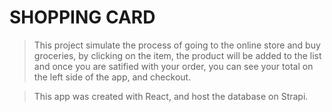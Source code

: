 # SHOPPING CARD

> This project simulate the process of going to the online store and buy groceries, by clicking on the item, the product will be added to the list and once you are satified with your order, you can see your total on the left side of the app, and checkout.

> This app was created with React, and host the database on Strapi.
